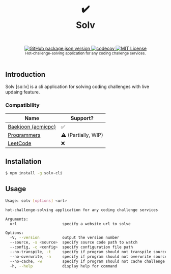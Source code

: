 <h1 align="center">
  <br />
  ✔️
  <br />
  Solv
  <sup>
    <br />
    <br />
  </sup>    
</h1>

<div align="center">
    <a href="https://www.npmjs.com/package/solv-cli">
        <img alt="GitHub package.json version" src="https://img.shields.io/github/package-json/v/async3619/solv?style=flat-square">
    </a>
    <a href="https://codecov.io/gh/async3619/solv">
        <img src="https://img.shields.io/codecov/c/github/async3619/solv/main?style=flat-square&token=9UAM0GA4VI" alt="codecov" />
    </a>
    <a href="https://github.com/async3619/solv/blob/main/LICENSE">
        <img src="https://img.shields.io/github/license/async3619/solv.svg?style=flat-square" alt="MIT License" />
    </a>
    <br />
    <sup>Hot-challenge-solving application for any coding challenge services.</sup>
    <br />
    <br />
</div>

## Introduction

Solv [sɑːlv] is a cli application for solving coding challenges with live updaing feature.

### Compatibility

| Name                                           | Support?            |
|------------------------------------------------|---------------------|
| [Baekjoon (acmicpc)](https://www.acmicpc.net/) | ✅                   |
| [Programmers](https://programmers.co.kr/)      | ⚠️ (Partially, WIP) |
| [LeetCode](https://leetcode.com/)              | ❌                   |

## Installation

```bash
$ npm install -g solv-cli
```

## Usage

```bash
Usage: solv [options] <url>

hot-challenge-solving application for any coding challenge services

Arguments:
  url                    specify a website url to solve

Options:
  -V, --version          output the version number
  --source, -s <source>  specify source code path to watch
  --config, -c <config>  specify configuration file path
  --no-transpile, -t     specify if program should not transpile source code
  --no-overwrite, -n     specify if program should not overwrite source code file
  --no-cache, -w         specify if program should not cache challenge information
  -h, --help             display help for command
```
